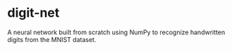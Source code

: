 # digit-net
A neural network built from scratch using NumPy to recognize handwritten digits from the MNIST dataset.
